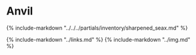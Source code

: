 # Anvil

{% include-markdown "../../../partials/inventory/sharpened_seax.md" %}

{% include-markdown "../links.md" %}
{% include-markdown "../img.md" %}
